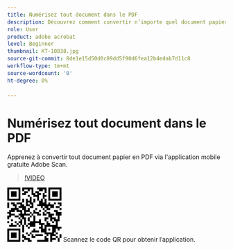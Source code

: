 ```yaml
---
title: Numérisez tout document dans le PDF
description: Découvrez comment convertir n’importe quel document papier en PDF avec l’application mobile gratuite Adobe Scan
role: User
product: adobe acrobat
level: Beginner
thumbnail: KT-10838.jpg
source-git-commit: 8de1e15d50d0c89dd5f90d6fea12b4edab7d11c8
workflow-type: tm+mt
source-wordcount: '0'
ht-degree: 0%

---
```


# Numérisez tout document dans le PDF

Apprenez à convertir tout document papier en PDF via l&#39;application mobile gratuite Adobe Scan.

>[!VIDEO](https://video.tv.adobe.com/v/3409254?hidetitle=true)

![Code QR](../assets/Scanqrcode.jpg)      Scannez le code QR pour obtenir l’application.